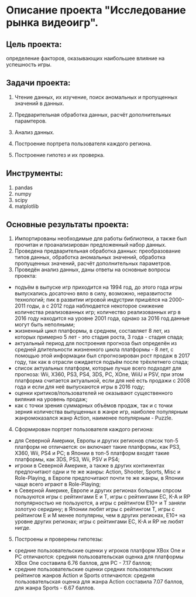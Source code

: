 # Описание проекта "Исследование рынка видеоигр".

## Цель проекта: 
определение факторов, оказывающих наибольшее влияние на успешность игры.

## Задачи проекта:

1. Чтение данных, их изучение, поиск аномальных и пропущенных значений в данных.

2. Предварительная обработка данных, расчёт дополнительных парамтеров.

3. Анализ данных.

4. Построение портрета пользователя каждого региона.

5. Построение гипотез и их проверка.

## Инструменты:

1. pandas
2. numpy
3. scipy
4. matplotlib

## Основные результаты проекта:

1. Импортированы необходимые для работы библиотеки, а также был прочитан и проанализирован предложенный набор данных.
2. Проведена предварительная обработка данных: преобразование типов данных, обработка аномальных значений, обработка пропущенных значений, расчёт дополнительных параметров.
3. Проведён анализ данных, даны ответы на основные вопросы проекта:
- подъём в выпуске игр приходится на 1994 год, до этого года игры выпускались досаточно вяло в силу, возможно, неразвитости технологий; пик в развитии игровой индустрии пришёлся на 2000-2011 годы, а с 2012 года наблюдается некоторое снижение количества реализованных игр; количество реализованных игр в 2016 году находится на уровне 2001 года, однако за 2016 год данные могут быть неполными;
- жизненный цикл платформы, в среднем, составляет 8 лет, из которых примерно 5 лет - это стадия роста, 3 года - стадия спада;
- актуальный период для построения прогноза был определён из средней длительности жизненного цикла платформы - 8 лет, c помощью этой информации был спрогнозирован рост продаж в 2017 году, так как в отрасли ожидается подъём после трёхлетнего спада;
- список актуальных платформ, которые лучше всего подходят для прогноза: Wii, X360, PS3, PS4, 3DS, PC, XOne, WiiU и PSV, при этом платформа считается актуальной, если для неё есть продажи с 2008 года и если для неё выпускаются игры в 2016 году;
- оценки критиков/пользователей не оказывают существенного виляния на уровень продаж;
- как с точки зрения суммарных объёмов продаж, так и с точки зерния количества выпущенных в жанре игр, наиболее популярным жанромоказался жанр Action, наименее популярным - Puzzle.
4. Сформирован портрет пользователя каждого региона:
- для Северной Америки, Европы и других регионов список топ-5 платформ не отличается: он включает такие платформы, как PS3, X360, Wii, PS4 и PC; в Японии в топ-5 платформ входят такие платформы, как 3DS, PS3, Wii, PSV и PS4;
- игроки в Северной Америке, а также в других континентах предпочитают одни и те же жанры: Action, Shooter, Sports, Misc и Role-Playing, в Европе предпочитают почти те же жанры, в Японии чаще всего играют в Role-Playing;
- в Северной Америке, Европе и других регионах большим спрсом пользуются игры с рейтингами E и T, игры с рейтингами EC, К-А и RP популярностью не пользуются, а игры с рейтингом E10+ и T заняли золотую серидину; в Японии любят игры с рейтингом T, игры с рейтингом E и M менее популярны, чем в других регионах, E10+ на уровне других регионах; игры с рейтингами EC, К-А и RP не любят нигде.
5. Построены и проверены гипотезы:
- средние пользовательские оценки у игроков платформ XBox One и PC отличаются: средняя пользовательская оценка для платформы XBox One составила 6.76 баллов, для PC - 7.17 баллов;
- средние пользовательские оценки средних пользовательских рейтингов жанров Action и Sports отличаются: средняя пользовательская оценка для жанра Action составила 7.07 баллов, для жанра Sports - 6.67 баллов.

